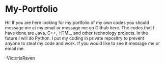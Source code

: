 # My-Portfolio
Hi! If you are here looking for my portfolio of my own codes you should message me at my email or message me on Github here.
The codes that I have done are Java, C++, HTML, and other technology projects. In the future I will do Python.
I put my coding in private repositry to prevent anyone to steal my code and work.
If you would like to see it message me or email me.

-VictoriaRaven
